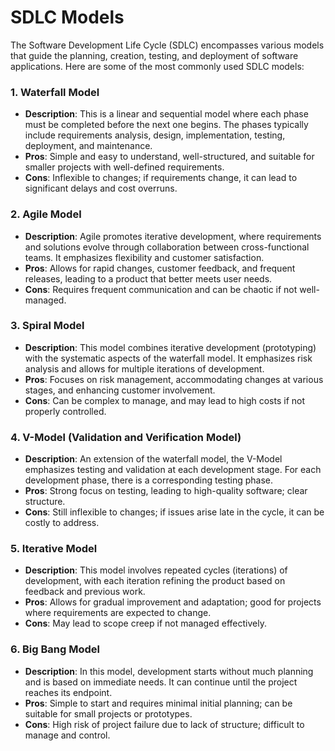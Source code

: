# SDLC Models

The Software Development Life Cycle (SDLC) encompasses various models that guide the planning, creation, testing, and deployment of software applications. Here are some of the most commonly used SDLC models:

### 1. Waterfall Model

- **Description**: This is a linear and sequential model where each phase must be completed before the next one begins. The phases typically include requirements analysis, design, implementation, testing, deployment, and maintenance.
- **Pros**: Simple and easy to understand, well-structured, and suitable for smaller projects with well-defined requirements.
- **Cons**: Inflexible to changes; if requirements change, it can lead to significant delays and cost overruns.

### 2. Agile Model

- **Description**: Agile promotes iterative development, where requirements and solutions evolve through collaboration between cross-functional teams. It emphasizes flexibility and customer satisfaction.
- **Pros**: Allows for rapid changes, customer feedback, and frequent releases, leading to a product that better meets user needs.
- **Cons**: Requires frequent communication and can be chaotic if not well-managed.

### 3. Spiral Model

- **Description**: This model combines iterative development (prototyping) with the systematic aspects of the waterfall model. It emphasizes risk analysis and allows for multiple iterations of development.
- **Pros**: Focuses on risk management, accommodating changes at various stages, and enhancing customer involvement.
- **Cons**: Can be complex to manage, and may lead to high costs if not properly controlled.

### 4. V-Model (Validation and Verification Model)

- **Description**: An extension of the waterfall model, the V-Model emphasizes testing and validation at each development stage. For each development phase, there is a corresponding testing phase.
- **Pros**: Strong focus on testing, leading to high-quality software; clear structure.
- **Cons**: Still inflexible to changes; if issues arise late in the cycle, it can be costly to address.

### 5. Iterative Model

- **Description**: This model involves repeated cycles (iterations) of development, with each iteration refining the product based on feedback and previous work.
- **Pros**: Allows for gradual improvement and adaptation; good for projects where requirements are expected to change.
- **Cons**: May lead to scope creep if not managed effectively.

### 6. Big Bang Model

- **Description**: In this model, development starts without much planning and is based on immediate needs. It can continue until the project reaches its endpoint.
- **Pros**: Simple to start and requires minimal initial planning; can be suitable for small projects or prototypes.
- **Cons**: High risk of project failure due to lack of structure; difficult to manage and control.
